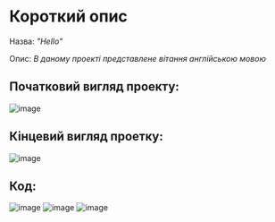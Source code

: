 # Короткий опис

Назва:  *"Hello"*

Опис: *В даному проекті представлене вітання англійською мовою*

## Початковий вигляд проекту:

![image](https://user-images.githubusercontent.com/89830180/132122096-f62cd8e5-ad5c-4cca-bc77-a51a31788c6d.png)

## Кінцевий вигляд проетку:

![image](https://user-images.githubusercontent.com/89830180/132122580-f6213154-dab2-4dca-8298-04b2c450c556.png)

## Код:

![image](https://user-images.githubusercontent.com/89830180/132123219-970f45cd-7255-40c0-8f54-f8d364161660.png)
![image](https://user-images.githubusercontent.com/89830180/132123225-a41b59bc-1d80-411c-8334-a3546e5fe43f.png)
![image](https://user-images.githubusercontent.com/89830180/132123234-aad1c05d-e5bd-4c58-b964-02f137976fd2.png)


